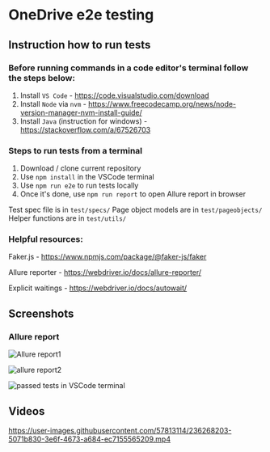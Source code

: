 # OneDrive e2e testing
## Instruction how to run tests 
### Before running commands in a code editor's terminal follow the steps below:
1. Install `VS Code` - https://code.visualstudio.com/download
2. Install `Node` via `nvm` - https://www.freecodecamp.org/news/node-version-manager-nvm-install-guide/
3. Install `Java` (instruction for windows) - https://stackoverflow.com/a/67526703

### Steps to run tests from a terminal
1. Download / clone current repository
2. Use `npm install` in the VSCode terminal
3. Use `npm run e2e` to run tests locally
4. Once it's done, use `npm run report` to open Allure report in browser



Test spec file is in `test/specs/`
Page object models are in `test/pageobjects/`
Helper functions are in `test/utils/`

### Helpful resources:
Faker.js - https://www.npmjs.com/package/@faker-js/faker

Allure reporter - https://webdriver.io/docs/allure-reporter/

Explicit waitings - https://webdriver.io/docs/autowait/

## Screenshots 
### Allure report 

![Allure report1](https://user-images.githubusercontent.com/57813114/236262842-416d7427-5a82-4e01-9212-b68e77423c8b.png)


![allure report2](https://user-images.githubusercontent.com/57813114/236262873-50839c53-106c-4d54-89da-6610d16856f9.png)

![passed tests in VSCode terminal](https://user-images.githubusercontent.com/57813114/236262964-85f221cf-c00c-4368-a99a-9634c81cedde.png)

## Videos


https://user-images.githubusercontent.com/57813114/236268203-5071b830-3e6f-4673-a684-ec7155565209.mp4



